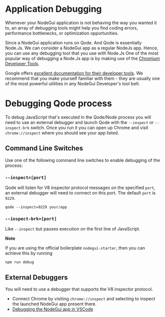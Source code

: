 # Application Debugging

Whenever your NodeGui application is not behaving the way you wanted it to,
an array of debugging tools might help you find coding errors, performance
bottlenecks, or optimization opportunities.

Since a NodeGui application runs on Qode. And Qode is essentially Node.Js. We can consider a NodeGui app as a regular NodeJs app. Hence, you can use any debugging tool that you use with Node.Js
One of the most popular way of debugging a Node.Js app is by making use of the [Chromium Developer Tools][node-inspect].

Google offers [excellent documentation for their developer tools][devtools].
We recommend that you make yourself familiar with them - they are usually one
of the most powerful utilities in any NodeGui Developer's tool belt.

# Debugging Qode process

To debug JavaScript that's executed in the Qode/Node process you will need to use an external debugger and
launch Qode with the `--inspect` or `--inspect-brk` switch. Once you run it you can open up Chrome and visit `chrome://inspect` where you should see your app listed.

## Command Line Switches

Use one of the following command line switches to enable debugging of the process:

### `--inspect=[port]`

Qode will listen for V8 inspector protocol messages on the specified `port`,
an external debugger will need to connect on this port. The default `port` is
`9229`.

```shell
qode --inspect=9229 your/app
```

### `--inspect-brk=[port]`

Like `--inspect` but pauses execution on the first line of JavaScript.

**Note**

If you are using the official boilerplate `nodegui-starter`, then you can achieve this by running

```
npm run debug
```

## External Debuggers

You will need to use a debugger that supports the V8 inspector protocol.

- Connect Chrome by visiting `chrome://inspect` and selecting to inspect the
  launched NodeGui app present there.
- [Debugging the NodeGui app in VSCode](tutorial/debugging-app-vscode.md)

[node-inspect]: https://nodejs.org/en/docs/inspector/
[devtools]: https://developer.chrome.com/devtools
